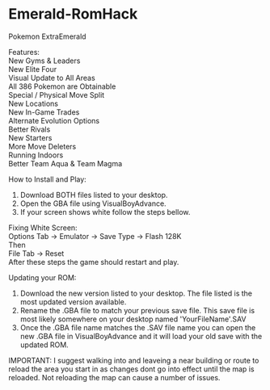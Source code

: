 # Emerald-RomHack
Pokemon ExtraEmerald

Features:\
New Gyms & Leaders\
New Elite Four\
Visual Update to All Areas\
All 386 Pokemon are Obtainable\
Special / Physical Move Split\
New Locations\
New In-Game Trades\
Alternate Evolution Options\
Better Rivals\
New Starters\
More Move Deleters\
Running Indoors\
Better Team Aqua & Team Magma

How to Install and Play:
1. Download BOTH files listed to your desktop.
2. Open the GBA file using VisualBoyAdvance.
3. If your screen shows white follow the steps bellow.

Fixing White Screen:\
Options Tab -> Emulator -> Save Type -> Flash 128K\
Then\
File Tab -> Reset\
After these steps the game should restart and play.

Updating your ROM:
1. Download the new version listed to your desktop. 
   The file listed is the most updated version available.
2. Rename the .GBA file to match your previous save file.
   This save file is most likely somewhere on your desktop
   named 'YourFileName'.SAV
3. Once the .GBA file name matches the .SAV file name you
   can open the new .GBA file in VisualBoyAdvance and it 
   will load your old save with the updated ROM.
   
IMPORTANT: I suggest walking into and leaveing a near
           building or route to reload the area you start
           in as changes dont go into effect until the map
           is reloaded. Not reloading the map can cause 
           a number of issues.
